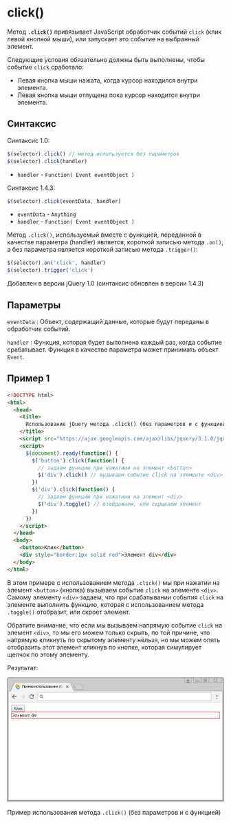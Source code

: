 # click()

Метод **`.click()`** привязывает JavaScript обработчик событий `click` (клик левой кнопкой мыши), или запускает это событие на выбранный элемент.

Следующие условия обязательно должны быть выполнены, чтобы событие `click` сработало:

- Левая кнопка мыши нажата, когда курсор находился внутри элемента.
- Левая кнопка мыши отпущена пока курсор находится внутри элемента.

## Синтаксис

Синтаксис 1.0:

```js
$(selector).click() // метод используется без параметров
$(selector).click(handler)
```

- `handler` - `Function( Event eventObject )`

Синтаксис 1.4.3:

```js
$(selector).click(eventData, handler)
```

- `eventData` - `Anything`
- `handler` - `Function( Event eventObject )`

Метод `.click()`, используемый вместе с функцией, переданной в качестве параметра (handler) является, короткой записью метода `.on()`, а без параметра является короткой записью метода `.trigger()`:

```js
$(selector).on('click', handler)
$(selector).trigger('click')
```

Добавлен в версии jQuery 1.0 (синтаксис обновлен в версии 1.4.3)

## Параметры

`eventData`
: Объект, содержащий данные, которые будут переданы в обработчик событий.

`handler`
: Функция, которая будет выполнена каждый раз, когда событие срабатывает. Функция в качестве параметра может принимать объект `Event`.

## Пример 1

```html
<!DOCTYPE html>
<html>
  <head>
    <title>
      Использование jQuery метода .click() (без параметров и с функцией)
    </title>
    <script src="https://ajax.googleapis.com/ajax/libs/jquery/3.1.0/jquery.min.js"></script>
    <script>
      $(document).ready(function() {
        $('button').click(function() {
          // задаем функцию при нажатиии на элемент <button>
          $('div').click() // вызываем событие click на элементе <div>
        })
        $('div').click(function() {
          // задаем функцию при нажатиии на элемент <div>
          $('div').toggle() // отображаем, или скрываем элемент
        })
      })
    </script>
  </head>
  <body>
    <button>Клик</button>
    <div style="border:1px solid red">Элемент div</div>
  </body>
</html>
```

В этом примере с использованием метода `.click()` мы при нажатии на элемент `<button>` (кнопка) вызываем событие `click` на элементе `<div>`. Самому элементу `<div>` задаем, что при срабатывании события `click` на элементе выполнить функцию, которая с использованием метода `.toggle()` отобразит, или скроет элемент.

Обратите внимание, что если мы вызываем напрямую событие `click` на элемент `<div>`, то мы его можем только скрыть, по той причине, что напрямую кликнуть по скрытому элементу нельзя, но мы можем опять отобразить этот элемент кликнув по кнопке, которая симулирует щелчок по этому элементу.

Результат:

![Пример использования](854.png)

Пример использования метода `.click()` (без параметров и с функцией)

